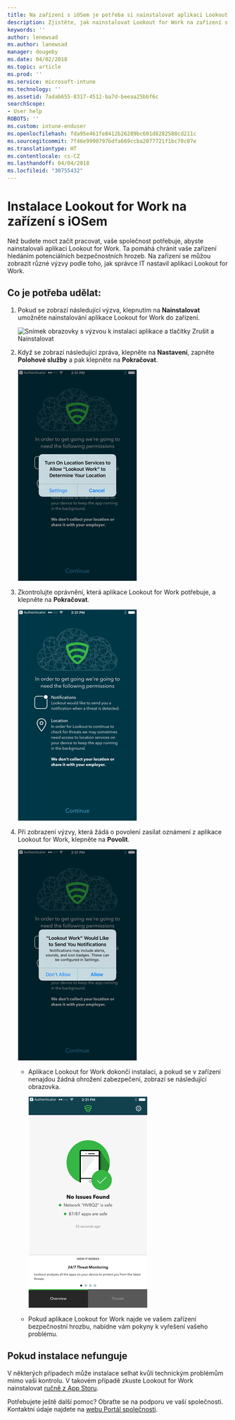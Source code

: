 ```yaml
---
title: Na zařízení s iOSem je potřeba si nainstalovat aplikaci Lookout for Work | Microsoft Docs
description: Zjistěte, jak nainstalovat Lookout for Work na zařízení s iOSem.
keywords: ''
author: lenewsad
ms.author: lanewsad
manager: dougeby
ms.date: 04/02/2018
ms.topic: article
ms.prod: ''
ms.service: microsoft-intune
ms.technology: ''
ms.assetid: 7adab655-8317-4512-ba7d-beeaa25bbf6c
searchScope:
- User help
ROBOTS: ''
ms.custom: intune-enduser
ms.openlocfilehash: fda95e461fe8412b26289bc601d8282588cd211c
ms.sourcegitcommit: 7f46e9990797bdfa669ccba2077721f1bc70c07e
ms.translationtype: HT
ms.contentlocale: cs-CZ
ms.lasthandoff: 04/04/2018
ms.locfileid: "30755432"
---
```

# <a name="install-lookout-for-work-on-your-ios-device"></a>Instalace Lookout for Work na zařízení s iOSem


Než budete moct začít pracovat, vaše společnost potřebuje, abyste nainstalovali aplikaci Lookout for Work. Ta pomáhá chránit vaše zařízení hledáním potenciálních bezpečnostních hrozeb. Na zařízení se můžou zobrazit různé výzvy podle toho, jak správce IT nastavil aplikaci Lookout for Work.


## <a name="what-you-need-to-do"></a>Co je potřeba udělat:

1.  Pokud se zobrazí následující výzva, klepnutím na **Nainstalovat** umožněte nainstalování aplikace Lookout for Work do zařízení.

      ![Snímek obrazovky s výzvou k instalaci aplikace a tlačítky Zrušit a Nainstalovat](/intune-user-help/media/ios-mts-install-app-request-after-1804.png)

2. Když se zobrazí následující zpráva, klepněte na **Nastavení**, zapněte **Polohové služby** a pak klepněte na **Pokračovat**.

      ![Klepněte na Nastavení a pak na Polohové služby](./media/ios-lfw-allow-location-services.png)

3. Zkontrolujte oprávnění, která aplikace Lookout for Work potřebuje, a klepněte na **Pokračovat**.

      ![jste připojeni k aplikaci Lookout for Work](./media/ios-lfw-permissions-lookout-needs.png)

4. Při zobrazení výzvy, která žádá o povolení zasílat oznámení z aplikace Lookout for Work, klepněte na **Povolit**.

     ![Klepněte na Nastavení a pak na Polohové služby](./media/ios-lfw-allow-notifications.png)

   * Aplikace Lookout for Work dokončí instalaci, a pokud se v zařízení nenajdou žádná ohrožení zabezpečení, zobrazí se následující obrazovka.

     ![Aplikace Lookout for Work nenašla žádné bezpečnostní hrozby.](./media/ios-lfw-no-threats-found.png)

   * Pokud aplikace Lookout for Work najde ve vašem zařízení bezpečnostní hrozbu, nabídne vám pokyny k vyřešení vašeho problému.

## <a name="if-the-installation-doesnt-work"></a>Pokud instalace nefunguje

V některých případech může instalace selhat kvůli technickým problémům mimo vaši kontrolu. V takovém případě zkuste Lookout for Work nainstalovat [ručně z App Storu](https://itunes.apple.com/app/lookout-for-work/id997193468).

Potřebujete ještě další pomoc? Obraťte se na podporu ve vaší společnosti. Kontaktní údaje najdete na [webu Portál společnosti](https://portal.manage.microsoft.com#HelpDeskDialog).

